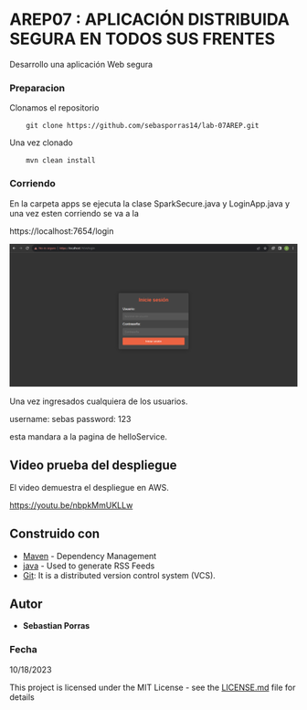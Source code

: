 # AREP07 : APLICACIÓN DISTRIBUIDA SEGURA EN TODOS SUS FRENTES

Desarrollo una aplicación Web segura

### Preparacion

Clonamos el repositorio

```
    git clone https://github.com/sebasporras14/lab-07AREP.git 

```
Una vez clonado 

```
    mvn clean install

```
### Corriendo

En la carpeta apps se ejecuta la clase SparkSecure.java y LoginApp.java y una vez esten corriendo se va a la 

https://localhost:7654/login

![test](https://github.com/sebasporras14/lab-07AREP/blob/master/img/login.png)

Una vez ingresados cualquiera de los usuarios.

username: sebas
password: 123

esta mandara a la pagina de helloService.


## Video prueba del despliegue 


El video demuestra el despliegue en AWS.

https://youtu.be/nbpkMmUKLLw


## Construido con 
* [Maven](https://maven.apache.org/) - Dependency Management
* [java](https://rometools.github.io/rome/) - Used to generate RSS Feeds
* [Git](https://rometools.github.io/rome/):  It is a distributed version control system (VCS).

## Autor

* **Sebastian Porras**

### Fecha

10/18/2023 

This project is licensed under the MIT License - see the [LICENSE.md](LICENSE.md) file for details
